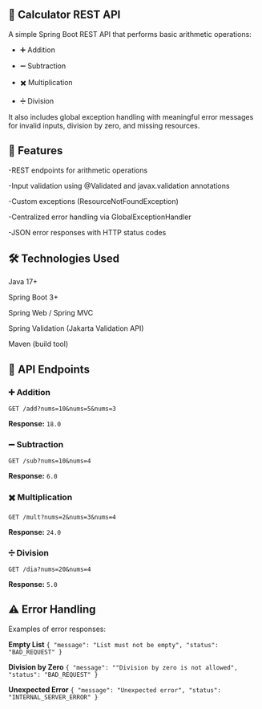 ## 🧮 Calculator REST API
A simple Spring Boot REST API that performs basic arithmetic operations:

- ➕ Addition

- ➖ Subtraction

- ✖️ Multiplication

- ➗ Division

It also includes global exception handling with meaningful error messages for invalid inputs, division by zero, and missing resources.

## 🚀 Features

-REST endpoints for arithmetic operations

-Input validation using @Validated and javax.validation annotations

-Custom exceptions (ResourceNotFoundException)

-Centralized error handling via GlobalExceptionHandler

-JSON error responses with HTTP status codes

## 🛠️ Technologies Used

Java 17+

Spring Boot 3+

Spring Web / Spring MVC

Spring Validation (Jakarta Validation API)

Maven (build tool)

## 📡 API Endpoints
### ➕ Addition
`GET /add?nums=10&nums=5&nums=3`

**Response:**
`18.0`

### ➖ Subtraction
`GET /sub?nums=10&nums=4`

**Response:**
`6.0`

### ✖️ Multiplication
`GET /mult?nums=2&nums=3&nums=4`

**Response:**
`24.0`

### ➗ Division
`GET /dia?nums=20&nums=4`

**Response:**
`5.0`

## ⚠️ Error Handling

Examples of error responses:

**Empty List**
`{ "message": "List must not be empty",
  "status": "BAD_REQUEST" }`

**Division by Zero**
`{ "message": ""Division by zero is not allowed",
  "status": "BAD_REQUEST" }`

**Unexpected Error**
`{
  "message": "Unexpected error",
  "status": "INTERNAL_SERVER_ERROR"
}`



